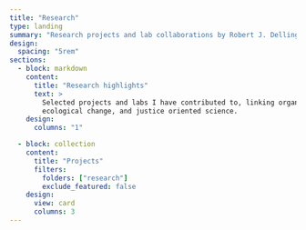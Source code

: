 ```yaml
---
title: "Research"
type: landing
summary: "Research projects and lab collaborations by Robert J. Dellinger, linking organismal physiology, ecological change, and justice-oriented science."
design:
  spacing: "5rem"
sections:
  - block: markdown
    content:
      title: "Research highlights"
      text: >
        Selected projects and labs I have contributed to, linking organismal physiology,
        ecological change, and justice oriented science.
    design:
      columns: "1"

  - block: collection
    content:
      title: "Projects"
      filters:
        folders: ["research"]
        exclude_featured: false
    design:
      view: card
      columns: 3
---
```

